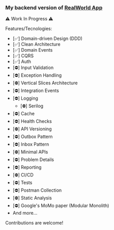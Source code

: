 ### My backend version of [RealWorld App](https://github.com/gothinkster/realworld)

⚠ Work In Progress ⚠  

Features/Tecnologies:  
- [✅] Domain-driven Design (DDD)  
- [✅] Clean Architecture  
- [✅] Domain Events  
- [✅] CQRS  
- [✅] Auth  
- [⛔] Input Validation  
- [⛔] Exception Handling  
- [⛔] Vertical Slices Architecture  
- [⛔] Integration Events  
- [⛔] Logging  
    - [⛔] Serilog  
- [⛔] Cache  
- [⛔] Health Checks  
- [⛔] API Versioning  
- [⛔] Outbox Pattern  
- [⛔] Inbox Pattern  
- [⛔] Minimal APIs  
- [⛔] Problem Details  
- [⛔] Reporting  
- [⛔] CI/CD  
- [⛔] Tests  
- [⛔] Postman Collection  
- [⛔] Static Analysis  
- [⛔] Google's MoMo paper (Modular Monolith)  
- And more...

Contributions are welcome!
